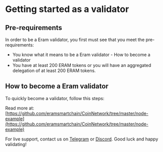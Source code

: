 # Getting started as a validator

## Pre-requirements

In order to be a Eram validator, you first must see that you meet the pre-requirements:

* You know what it means to be a Eram validator - How to become a validator
* You have at least 200 ERAM tokens or you will have an aggregated delegation of at least 200 ERAM tokens.

## How to become a Eram validator

To quickly become a validator, follow this steps:

Read more at: [https://github.com/eramsmartchain/CoinNetwork/tree/master/node-example](https://github.com/eramsmartchain/CoinNetwork/tree/master/node-example)

For live support, contact us on [Telegram](https://t.me/) or [Discord](https://discord.gg/). Good luck and happy validating!
